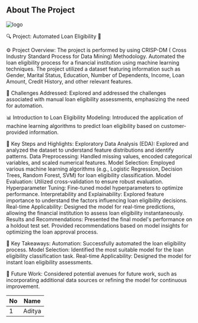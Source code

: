 <br/>
<p align="center">
</p>



## About The Project

![logo](https://cdn.dribbble.com/users/2004171/screenshots/5699329/dribbble_canvas__home_loan_.gif)

🔍 Project: Automated Loan Eligibility 🏦

⚙️ Project Overview:
The project is performed by using CRISP-DM ( Cross Industry Standard Process for Data Mining) Methodology. Automated the loan eligibility process for a financial institution using machine learning techniques. The project utilized a dataset featuring information such as Gender, Marital Status, Education, Number of Dependents, Income, Loan Amount, Credit History, and other relevant features.

🌌 Challenges Addressed:
Explored and addressed the challenges associated with manual loan eligibility assessments, emphasizing the need for automation.

📊 Introduction to Loan Eligibility Modeling:
Introduced the application of machine learning algorithms to predict loan eligibility based on customer-provided information.

🧮 Key Steps and Highlights:
Exploratory Data Analysis (EDA):
Explored and analyzed the dataset to understand feature distributions and identify patterns.
Data Preprocessing:
Handled missing values, encoded categorical variables, and scaled numerical features.
Model Selection:
Employed various machine learning algorithms (e.g., Logistic Regression, Decision Trees, Random Forest, SVM) for loan eligibility classification.
Model Evaluation:
Utilized cross-validation to ensure robust evaluation.
Hyperparameter Tuning:
Fine-tuned model hyperparameters to optimize performance.
Interpretability and Explainability:
Explored feature importance to understand the factors influencing loan eligibility decisions.
Real-time Applicability:
Designed the model for real-time predictions, allowing the financial institution to assess loan eligibility instantaneously.
Results and Recommendations:
Presented the final model's performance on a holdout test set.
Provided recommendations based on model insights for optimizing the loan approval process.

🎯 Key Takeaways:
Automation: Successfully automated the loan eligibility process.
Model Selection: Identified the most suitable model for the loan eligibility classification task.
Real-time Applicability: Designed the model for instant loan eligibility assessments.

🚀 Future Work:
Considered potential avenues for future work, such as incorporating additional data sources or refining the model for continuous improvement.

| No | Name |
| -------- | -------- |
| 1 | Aditya |

